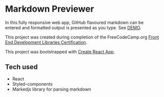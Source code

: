 # Markdown Previewer

In this fully responsive web app, GitHub flavoured markdown can be entered and formatted output is presented as you type. See [DEMO](https://github.com/cscolley/markdown-previewer).

This project was created during completion of the FreeCodeCamp.org [Front End Development Libraries Certification](https://www.freecodecamp.org/certification/chriscolley/front-end-development-libraries).

This project was bootstrapped with [Create React App](https://github.com/facebook/create-react-app).

## Tech used

- React
- Styled-components
- Markedjs library for parsing markdown
